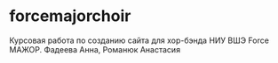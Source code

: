 # forcemajorchoir
Курсовая работа по созданию сайта для хор-бэнда НИУ ВШЭ Force МАЖОР. Фадеева Анна, Романюк Анастасия
